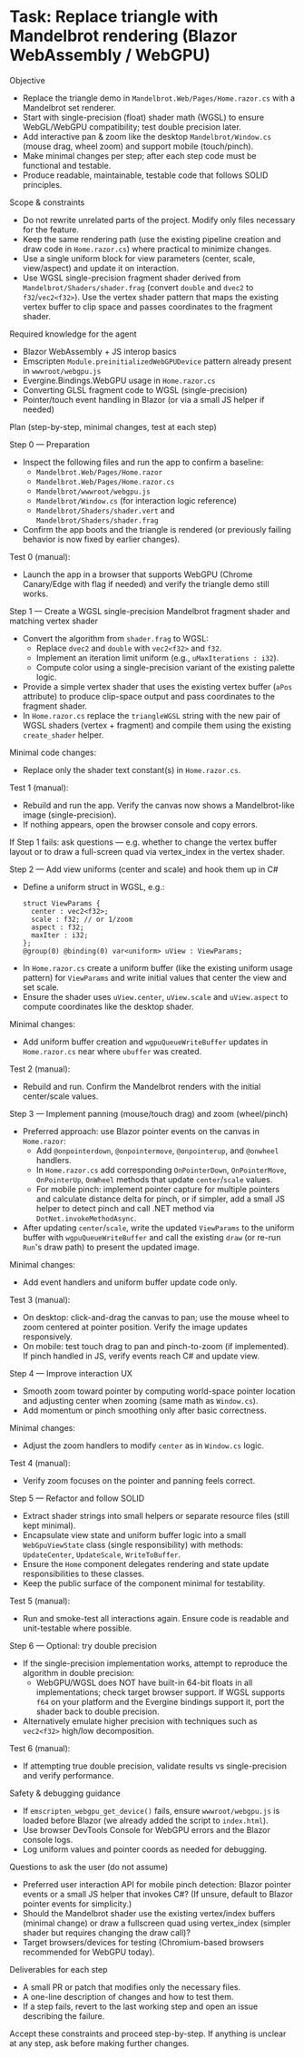 # Task: Replace triangle with Mandelbrot rendering (Blazor WebAssembly / WebGPU)

Objective
- Replace the triangle demo in `Mandelbrot.Web/Pages/Home.razor.cs` with a Mandelbrot set renderer.
- Start with single-precision (float) shader math (WGSL) to ensure WebGL/WebGPU compatibility; test double precision later.
- Add interactive pan & zoom like the desktop `Mandelbrot/Window.cs` (mouse drag, wheel zoom) and support mobile (touch/pinch). 
- Make minimal changes per step; after each step code must be functional and testable.
- Produce readable, maintainable, testable code that follows SOLID principles.

Scope & constraints
- Do not rewrite unrelated parts of the project. Modify only files necessary for the feature.
- Keep the same rendering path (use the existing pipeline creation and draw code in `Home.razor.cs`) where practical to minimize changes.
- Use a single uniform block for view parameters (center, scale, view/aspect) and update it on interaction.
- Use WGSL single-precision fragment shader derived from `Mandelbrot/Shaders/shader.frag` (convert `double` and `dvec2` to `f32`/`vec2<f32>`). Use the vertex shader pattern that maps the existing vertex buffer to clip space and passes coordinates to the fragment shader.

Required knowledge for the agent
- Blazor WebAssembly + JS interop basics
- Emscripten `Module.preinitializedWebGPUDevice` pattern already present in `wwwroot/webgpu.js`
- Evergine.Bindings.WebGPU usage in `Home.razor.cs`
- Converting GLSL fragment code to WGSL (single-precision)
- Pointer/touch event handling in Blazor (or via a small JS helper if needed)

Plan (step-by-step, minimal changes, test at each step)

Step 0 — Preparation
- Inspect the following files and run the app to confirm a baseline:
  - `Mandelbrot.Web/Pages/Home.razor`
  - `Mandelbrot.Web/Pages/Home.razor.cs`
  - `Mandelbrot/wwwroot/webgpu.js`
  - `Mandelbrot/Window.cs` (for interaction logic reference)
  - `Mandelbrot/Shaders/shader.vert` and `Mandelbrot/Shaders/shader.frag`
- Confirm the app boots and the triangle is rendered (or previously failing behavior is now fixed by earlier changes).

Test 0 (manual):
- Launch the app in a browser that supports WebGPU (Chrome Canary/Edge with flag if needed) and verify the triangle demo still works.

Step 1 — Create a WGSL single-precision Mandelbrot fragment shader and matching vertex shader
- Convert the algorithm from `shader.frag` to WGSL:
  - Replace `dvec2` and `double` with `vec2<f32>` and `f32`.
  - Implement an iteration limit uniform (e.g., `uMaxIterations : i32`).
  - Compute color using a single-precision variant of the existing palette logic.
- Provide a simple vertex shader that uses the existing vertex buffer (`aPos` attribute) to produce clip-space output and pass coordinates to the fragment shader.
- In `Home.razor.cs` replace the `triangleWGSL` string with the new pair of WGSL shaders (vertex + fragment) and compile them using the existing `create_shader` helper.

Minimal code changes:
- Replace only the shader text constant(s) in `Home.razor.cs`.

Test 1 (manual):
- Rebuild and run the app. Verify the canvas now shows a Mandelbrot-like image (single-precision).
- If nothing appears, open the browser console and copy errors.

If Step 1 fails: ask questions — e.g. whether to change the vertex buffer layout or to draw a full-screen quad via vertex_index in the vertex shader.

Step 2 — Add view uniforms (center and scale) and hook them up in C#
- Define a uniform struct in WGSL, e.g.:
  ```wgsl
  struct ViewParams {
    center : vec2<f32>;
    scale : f32; // or 1/zoom
    aspect : f32;
    maxIter : i32;
  };
  @group(0) @binding(0) var<uniform> uView : ViewParams;
  ```
- In `Home.razor.cs` create a uniform buffer (like the existing uniform usage pattern) for `ViewParams` and write initial values that center the view and set scale.
- Ensure the shader uses `uView.center`, `uView.scale` and `uView.aspect` to compute coordinates like the desktop shader.

Minimal changes:
- Add uniform buffer creation and `wgpuQueueWriteBuffer` updates in `Home.razor.cs` near where `ubuffer` was created.

Test 2 (manual):
- Rebuild and run. Confirm the Mandelbrot renders with the initial center/scale values.

Step 3 — Implement panning (mouse/touch drag) and zoom (wheel/pinch)
- Preferred approach: use Blazor pointer events on the canvas in `Home.razor`:
  - Add `@onpointerdown`, `@onpointermove`, `@onpointerup`, and `@onwheel` handlers.
  - In `Home.razor.cs` add corresponding `OnPointerDown`, `OnPointerMove`, `OnPointerUp`, `OnWheel` methods that update `center`/`scale` values.
  - For mobile pinch: implement pointer capture for multiple pointers and calculate distance delta for pinch, or if simpler, add a small JS helper to detect pinch and call .NET method via `DotNet.invokeMethodAsync`.
- After updating `center`/`scale`, write the updated `ViewParams` to the uniform buffer with `wgpuQueueWriteBuffer` and call the existing `draw` (or re-run `Run`'s draw path) to present the updated image.

Minimal changes:
- Add event handlers and uniform buffer update code only.

Test 3 (manual):
- On desktop: click-and-drag the canvas to pan; use the mouse wheel to zoom centered at pointer position. Verify the image updates responsively.
- On mobile: test touch drag to pan and pinch-to-zoom (if implemented). If pinch handled in JS, verify events reach C# and update view.

Step 4 — Improve interaction UX
- Smooth zoom toward pointer by computing world-space pointer location and adjusting center when zooming (same math as `Window.cs`).
- Add momentum or pinch smoothing only after basic correctness.

Minimal changes:
- Adjust the zoom handlers to modify `center` as in `Window.cs` logic.

Test 4 (manual):
- Verify zoom focuses on the pointer and panning feels correct.

Step 5 — Refactor and follow SOLID
- Extract shader strings into small helpers or separate resource files (still kept minimal).
- Encapsulate view state and uniform buffer logic into a small `WebGpuViewState` class (single responsibility) with methods: `UpdateCenter`, `UpdateScale`, `WriteToBuffer`.
- Ensure the `Home` component delegates rendering and state update responsibilities to these classes.
- Keep the public surface of the component minimal for testability.

Test 5 (manual):
- Run and smoke-test all interactions again. Ensure code is readable and unit-testable where possible.

Step 6 — Optional: try double precision
- If the single-precision implementation works, attempt to reproduce the algorithm in double precision:
  - WebGPU/WGSL does NOT have built-in 64-bit floats in all implementations; check target browser support. If WGSL supports `f64` on your platform and the Evergine bindings support it, port the shader back to double precision.
- Alternatively emulate higher precision with techniques such as `vec2<f32>` high/low decomposition.

Test 6 (manual):
- If attempting true double precision, validate results vs single-precision and verify performance.

Safety & debugging guidance
- If `emscripten_webgpu_get_device()` fails, ensure `wwwroot/webgpu.js` is loaded before Blazor (we already added the script to `index.html`).
- Use browser DevTools Console for WebGPU errors and the Blazor console logs.
- Log uniform values and pointer coords as needed for debugging.

Questions to ask the user (do not assume)
- Preferred user interaction API for mobile pinch detection: Blazor pointer events or a small JS helper that invokes C#? (If unsure, default to Blazor pointer events for simplicity.)
- Should the Mandelbrot shader use the existing vertex/index buffers (minimal change) or draw a fullscreen quad using vertex_index (simpler shader but requires changing the draw call)?
- Target browsers/devices for testing (Chromium-based browsers recommended for WebGPU today).

Deliverables for each step
- A small PR or patch that modifies only the necessary files.
- A one-line description of changes and how to test them.
- If a step fails, revert to the last working step and open an issue describing the failure.

Accept these constraints and proceed step-by-step. If anything is unclear at any step, ask before making further changes.